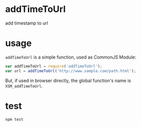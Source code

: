 # addTimeToUrl
add timestamp to url

# usage

`addTimeToUrl` is a simple function, used as CommonJS Module:

```javascript
var addTimeToUrl = require('addTimeToUrl');
var url = addTimeToUrl('http://www.sample.com/path.html');
```

But, if used in browser directly, the global function's name is `XSM_addTimeToUrl`.

# test

```hash
npm test
```
